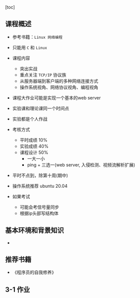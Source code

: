 [toc]

## 课程概述

- 参考书籍：`Linux 网络编程`
- 只能用 `C` 和 `Linux`
- 课程内容
  - 突出实战
  - 重点关注 `TCP/IP` 协议族
  - 从服务器端到客户端的多种网络连接方式
  - 操作系统视角、网络协议视角、编程视角
- 课程大作业可能是实现一个基本的web server
- 实验课和理论课同一个时间点
- 实验都是个人作战
- 考核方式
  - 平时成绩 10%
  - 实验成绩 40%
  - 课程设计 50%
    - 一大一小
    - ping + 三选一(web server, 入侵检测、视频流解析扩展)
- 平时不点到，除第十周(期中)
- 操作系统推荐 ubuntu 20.04

- 如果考试
  - 可能会考信号量同步
  - 根据ip头部写结构体

## 基本环境和背景知识

- 



## 推荐书籍

- 《程序员的自我修养》



## 3-1 作业

